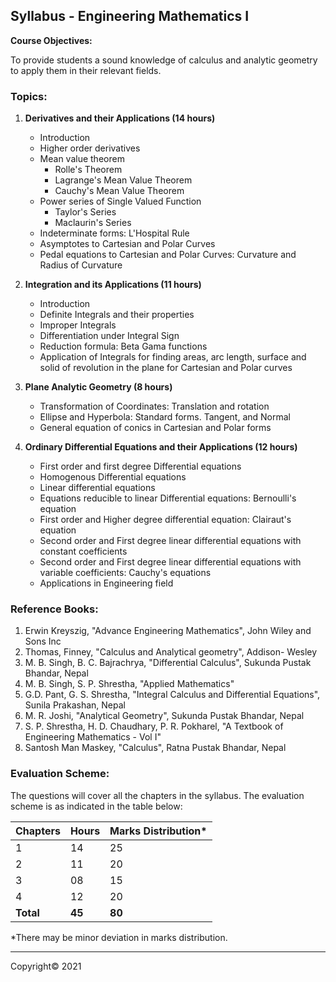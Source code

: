 ## Syllabus - Engineering Mathematics I

**Course Objectives:**

To provide students a sound knowledge of calculus and analytic geometry to apply them in their relevant fields.

### Topics:

1. **Derivatives and their Applications (14 hours)**
   - Introduction
   - Higher order derivatives
   - Mean value theorem
     - Rolle's Theorem
     - Lagrange's Mean Value Theorem
     - Cauchy's Mean Value Theorem
   - Power series of Single Valued Function
     - Taylor's Series
     - Maclaurin's Series 
   - Indeterminate forms: L'Hospital Rule
   - Asymptotes to Cartesian and Polar Curves
   - Pedal equations to Cartesian and Polar Curves: Curvature and Radius of Curvature

2. **Integration and its Applications (11 hours)**
   - Introduction
   - Definite Integrals and their properties
   - Improper Integrals
   - Differentiation under Integral Sign
   - Reduction formula: Beta Gama functions
   - Application of Integrals for finding areas, arc length, surface and solid of revolution in the plane for Cartesian and Polar curves

3. **Plane Analytic Geometry (8 hours)**
   - Transformation of Coordinates: Translation and rotation
   - Ellipse and Hyperbola: Standard forms. Tangent, and Normal
   - General equation of conics in Cartesian and Polar forms

4. **Ordinary Differential Equations and their Applications (12 hours)**
   - First order and first degree Differential equations
   - Homogenous Differential equations
   - Linear differential equations
   - Equations reducible to linear Differential equations: Bernoulli's equation 
   - First order and Higher degree differential equation: Clairaut's equation
   - Second order and First degree linear differential equations with constant coefficients
   - Second order and First degree linear differential equations with variable coefficients: Cauchy's equations
   - Applications in Engineering field

### Reference Books:

1. Erwin Kreyszig, "Advance Engineering Mathematics", John Wiley and Sons Inc
2. Thomas, Finney, "Calculus and Analytical geometry", Addison- Wesley
3. M. B. Singh, B. C. Bajrachrya, "Differential Calculus", Sukunda Pustak Bhandar, Nepal
4. M. B. Singh, S. P. Shrestha, "Applied Mathematics"
5. G.D. Pant, G. S. Shrestha, "Integral Calculus and Differential Equations", Sunila Prakashan, Nepal
6. M. R. Joshi, "Analytical Geometry", Sukunda Pustak Bhandar, Nepal
7. S. P. Shrestha, H. D. Chaudhary, P. R. Pokharel, "A Textbook of Engineering Mathematics - Vol I"
8. Santosh Man Maskey, "Calculus", Ratna Pustak Bhandar, Nepal

### Evaluation Scheme:

The questions will cover all the chapters in the syllabus. The evaluation scheme is as indicated in the table below:

| Chapters | Hours | Marks Distribution* |
|---|---|---|
| 1 | 14 | 25 |
| 2 | 11 | 20 |
| 3 | 08 | 15 |
| 4 | 12 | 20 |
| **Total** | **45** | **80** |

*There may be minor deviation in marks distribution.

***

Copyright&copy; 2021